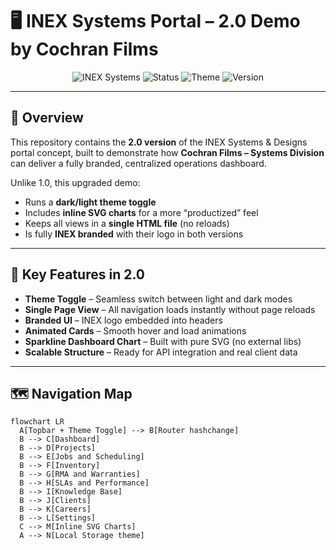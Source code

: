 # 🖥️ INEX Systems Portal – 2.0 Demo by Cochran Films

<div align="center">

![INEX Systems](https://img.shields.io/badge/INEX%20Systems%20&%20Designs-Innovation%20Driven-red?style=for-the-badge&logo=appveyor)
![Status](https://img.shields.io/badge/Status-Live%20Demo-brightgreen?style=for-the-badge&logo=vercel)
![Theme](https://img.shields.io/badge/Theme-Dark%20%26%20Light-blueviolet?style=for-the-badge&logo=tailwindcss)
![Version](https://img.shields.io/badge/Version-2.0-orange?style=for-the-badge&logo=github)

</div>

---

## 🚀 Overview
This repository contains the **2.0 version** of the INEX Systems & Designs portal concept, built to demonstrate how **Cochran Films – Systems Division** can deliver a fully branded, centralized operations dashboard.

Unlike 1.0, this upgraded demo:
- Runs a **dark/light theme toggle**
- Includes **inline SVG charts** for a more “productized” feel
- Keeps all views in a **single HTML file** (no reloads)
- Is fully **INEX branded** with their logo in both versions

---

## 🌟 Key Features in 2.0
- **Theme Toggle** – Seamless switch between light and dark modes
- **Single Page View** – All navigation loads instantly without page reloads
- **Branded UI** – INEX logo embedded into headers
- **Animated Cards** – Smooth hover and load animations
- **Sparkline Dashboard Chart** – Built with pure SVG (no external libs)
- **Scalable Structure** – Ready for API integration and real client data

---

## 🗺️ Navigation Map
```mermaid
flowchart LR
  A[Topbar + Theme Toggle] --> B[Router hashchange]
  B --> C[Dashboard]
  B --> D[Projects]
  B --> E[Jobs and Scheduling]
  B --> F[Inventory]
  B --> G[RMA and Warranties]
  B --> H[SLAs and Performance]
  B --> I[Knowledge Base]
  B --> J[Clients]
  B --> K[Careers]
  B --> L[Settings]
  C --> M[Inline SVG Charts]
  A --> N[Local Storage theme]
